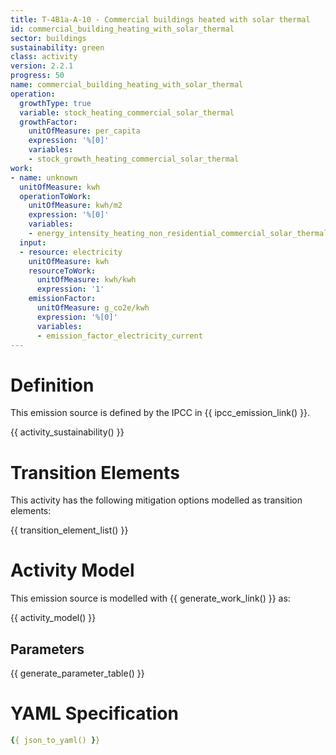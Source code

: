 ```yaml
---
title: T-4B1a-A-10 - Commercial buildings heated with solar thermal
id: commercial_building_heating_with_solar_thermal
sector: buildings
sustainability: green
class: activity
version: 2.2.1
progress: 50
name: commercial_building_heating_with_solar_thermal
operation:
  growthType: true
  variable: stock_heating_commercial_solar_thermal
  growthFactor:
    unitOfMeasure: per_capita
    expression: '%[0]'
    variables:
    - stock_growth_heating_commercial_solar_thermal
work:
- name: unknown
  unitOfMeasure: kwh
  operationToWork:
    unitOfMeasure: kwh/m2
    expression: '%[0]'
    variables:
    - energy_intensity_heating_non_residential_commercial_solar_thermal
  input:
  - resource: electricity
    unitOfMeasure: kwh
    resourceToWork:
      unitOfMeasure: kwh/kwh
      expression: '1'
    emissionFactor:
      unitOfMeasure: g_co2e/kwh
      expression: '%[0]'
      variables:
      - emission_factor_electricity_current
---
```

# Definition
This emission source is defined by the IPCC in {{ ipcc_emission_link() }}.


{{ activity_sustainability() }}

# Transition Elements

This activity has the following mitigation options modelled as transition elements:

{{ transition_element_list() }}

# Activity Model
This emission source is modelled with {{ generate_work_link() }} as:

{{ activity_model() }}

## Parameters

{{ generate_parameter_table() }}

# YAML Specification

```yaml
{{ json_to_yaml() }}
```
